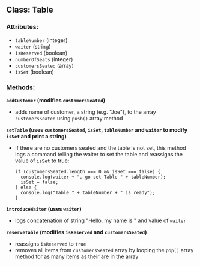 ## Class: Table

### Attributes:
- `tableNumber` (integer)
- `waiter` (string)
- `isReserved` (boolean)
- `numberOfSeats` (integer)
- `customersSeated` (array)
- `isSet` (boolean)

### Methods:

**`addCustomer` (modifies `customersSeated`)**

- adds name of customer, a string (e.g. "Joe"), to the array `customersSeated` using `push()` array method

**`setTable` (uses `customersSeated`, `isSet`, `tableNumber` and `waiter` to modify `isSet` and print a string)**

- If there are no customers seated and the table is not set, this method logs a command telling the waiter to set the table and reassigns the value of `isSet` to true:
  ```
  if (customersSeated.length === 0 && isSet === false) {
    console.log(waiter + ", go set Table " + tableNumber);
    isSet = false;
  } else {
    console.log("Table " + tableNumber + " is ready");
  }
  ```

**`introduceWaiter` (uses `waiter`)**

- logs concatenation of string "Hello, my name is " and value of `waiter`

**`reserveTable` (modifies `isReserved` and `customersSeated`)**

- reassigns `isReserved` to `true`
- removes all items from `customersSeated` array by looping the `pop()` array method for as many items as their are in the array
